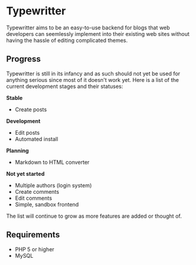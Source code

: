 Typewritter
===========

Typewritter aims to be an easy-to-use backend for blogs that web developers can seemlessly implement into their existing web sites without having the hassle of editing complicated themes.


Progress
------------

Typewritter is still in its infancy and as such should not yet be used for anything serious since most of it doesn't work yet. Here is a list of the current development stages and their statuses:

**Stable**
- Create posts


**Development**
- Edit posts
- Automated install

**Planning**
- Markdown to HTML converter

**Not yet started**
- Multiple authors (login system)
- Create comments
- Edit comments
- Simple, sandbox frontend

The list will continue to grow as more features are added or thought of.

Requirements
------------

- PHP 5 or higher
- MySQL
